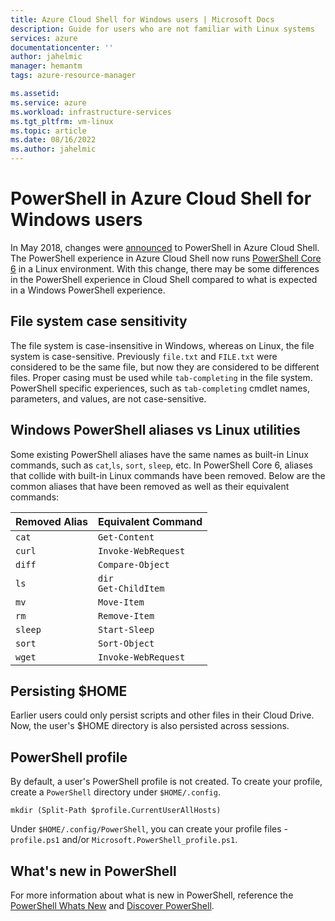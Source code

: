 ```yaml
---
title: Azure Cloud Shell for Windows users | Microsoft Docs
description: Guide for users who are not familiar with Linux systems
services: azure
documentationcenter: ''
author: jahelmic
manager: hemantm
tags: azure-resource-manager

ms.assetid:
ms.service: azure
ms.workload: infrastructure-services
ms.tgt_pltfrm: vm-linux
ms.topic: article
ms.date: 08/16/2022
ms.author: jahelmic
---
```


# PowerShell in Azure Cloud Shell for Windows users

In May 2018, changes were [announced](https://azure.microsoft.com/blog/pscloudshellrefresh/) to PowerShell in Azure Cloud Shell.
The PowerShell experience in Azure Cloud Shell now runs [PowerShell Core 6](https://github.com/powershell/powershell) in a Linux environment.
With this change, there may be some differences in the PowerShell experience in Cloud Shell compared to what is expected in a Windows PowerShell experience.

## File system case sensitivity

The file system is case-insensitive in Windows, whereas on Linux, the file system is case-sensitive.
Previously `file.txt` and `FILE.txt` were considered to be the same file, but now they are considered to be different files.
Proper casing must be used while `tab-completing` in the file system.
PowerShell specific experiences, such as `tab-completing` cmdlet names, parameters, and values, are not case-sensitive.

## Windows PowerShell aliases vs Linux utilities

Some existing PowerShell aliases have the same names as built-in Linux commands, such as `cat`,`ls`, `sort`, `sleep`, etc.
In PowerShell Core 6, aliases that collide with built-in Linux commands have been removed.
Below are the common aliases that have been removed as well as their equivalent commands:

|Removed Alias   |Equivalent Command   |
|---|---|
|`cat`    | `Get-Content` |
|`curl`   | `Invoke-WebRequest` |
|`diff`   | `Compare-Object` |
|`ls`     | `dir` <br> `Get-ChildItem` |
|`mv`     | `Move-Item`   |
|`rm`     | `Remove-Item` |
|`sleep`  | `Start-Sleep` |
|`sort`   | `Sort-Object` |
|`wget`   | `Invoke-WebRequest` |

## Persisting $HOME

Earlier users could only persist scripts and other files in their Cloud Drive.
Now, the user's $HOME directory is also persisted across sessions.

## PowerShell profile

By default, a user's PowerShell profile is not created.
To create your profile, create a `PowerShell` directory under `$HOME/.config`.

```azurepowershell-interactive
mkdir (Split-Path $profile.CurrentUserAllHosts)
```

Under `$HOME/.config/PowerShell`, you can create your profile files - `profile.ps1` and/or `Microsoft.PowerShell_profile.ps1`.

## What's new in PowerShell

For more information about what is new in PowerShell, reference the
[PowerShell Whats New](https://docs.microsoft.com/powershell/scripting/whats-new/overview) and
[Discover PowerShell](https://docs.microsoft.com/powershell/scripting/discover-powershell).
